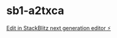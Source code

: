 # sb1-a2txca

[Edit in StackBlitz next generation editor ⚡️](https://stackblitz.com/~/github.com/noshamexgpt/sb1-a2txca)